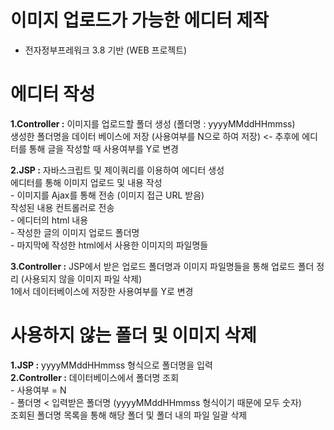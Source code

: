 # 이미지 업로드가 가능한 에디터 제작

- 전자정부프레워크 3.8 기반 (WEB 프로젝트)
 
# 에디터 작성
**1.Controller	:**	이미지를 업로드할 폴더 생성 (폴더명 : yyyyMMddHHmmss)  
					생성한 폴더명을 데이터 베이스에 저장 (사용여부를 N으로 하여 저장)	<-	추후에 에디터를 통해 글을 작성할 때 사용여부를 Y로 변경
					
					
**2.JSP			:**	자바스크립트 및 제이쿼리를 이용하여 에디터 생성  
					에디터를 통해 이미지 업로드 및 내용 작성  
						- 이미지를 Ajax를 통해 전송 (이미지 접근 URL 받음)  
					작성된 내용 컨트롤러로 전송  
						- 에디터의 html 내용  
						- 작성한 글의 이미지 업로드 폴더명  
						- 마지막에 작성한 html에서 사용한 이미지의 파일명들  
						
						
**3.Controller	:**	JSP에서 받은 업로드 폴더명과 이미지 파일명들을 통해 업로드 폴더 정리 (사용되지 않을 이미지 파일 삭제)  
					1에서 데이터베이스에 저장한 사용여부를 Y로 변경  

# 사용하지 않는 폴더 및 이미지 삭제  
**1.JSP			:**	yyyyMMddHHmmss 형식으로 폴더명을 입력  
**2.Controller	:**	데이터베이스에서 폴더명 조회  
						- 사용여부 = N  
						- 폴더명 < 입력받은 폴더명 (yyyyMMddHHmmss 형식이기 때문에 모두 숫자)  
					조회된 폴더명 목록을 통해 해당 폴더 및 폴더 내의 파일 일괄 삭제  

